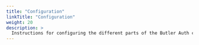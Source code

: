 ```yaml
---
title: "Configuration"
linkTitle: "Configuration"
weight: 20
description: >
  Instructions for configuring the different parts of the Butler Auth config file.
---
```

